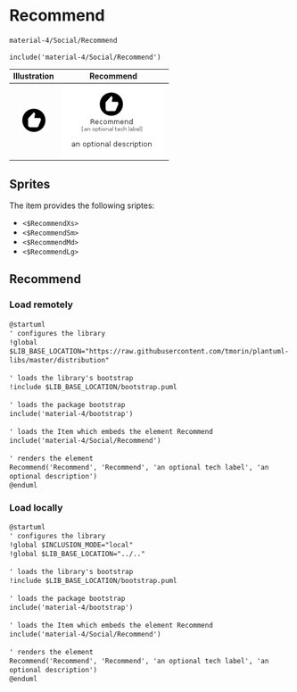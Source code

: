 # Recommend


```text
material-4/Social/Recommend
```

```text
include('material-4/Social/Recommend')
```



| Illustration | Recommend |
| :---: | :---: |
| ![illustration for Illustration](../../material-4/Social/Recommend.png) | ![illustration for Recommend](../../material-4/Social/Recommend.Local.png) |



## Sprites
The item provides the following sriptes:

- `<$RecommendXs>`
- `<$RecommendSm>`
- `<$RecommendMd>`
- `<$RecommendLg>`





## Recommend

### Load remotely
```plantuml
@startuml
' configures the library
!global $LIB_BASE_LOCATION="https://raw.githubusercontent.com/tmorin/plantuml-libs/master/distribution"

' loads the library's bootstrap
!include $LIB_BASE_LOCATION/bootstrap.puml

' loads the package bootstrap
include('material-4/bootstrap')

' loads the Item which embeds the element Recommend
include('material-4/Social/Recommend')

' renders the element
Recommend('Recommend', 'Recommend', 'an optional tech label', 'an optional description')
@enduml
```

### Load locally
```plantuml
@startuml
' configures the library
!global $INCLUSION_MODE="local"
!global $LIB_BASE_LOCATION="../.."

' loads the library's bootstrap
!include $LIB_BASE_LOCATION/bootstrap.puml

' loads the package bootstrap
include('material-4/bootstrap')

' loads the Item which embeds the element Recommend
include('material-4/Social/Recommend')

' renders the element
Recommend('Recommend', 'Recommend', 'an optional tech label', 'an optional description')
@enduml
```

